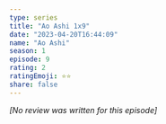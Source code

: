 ```yaml
---
type: series
title: "Ao Ashi 1x9"
date: "2023-04-20T16:44:09"
name: "Ao Ashi"
season: 1
episode: 9
rating: 2
ratingEmoji: ⭐️⭐️
share: false
---
```


*[No review was written for this episode]*
